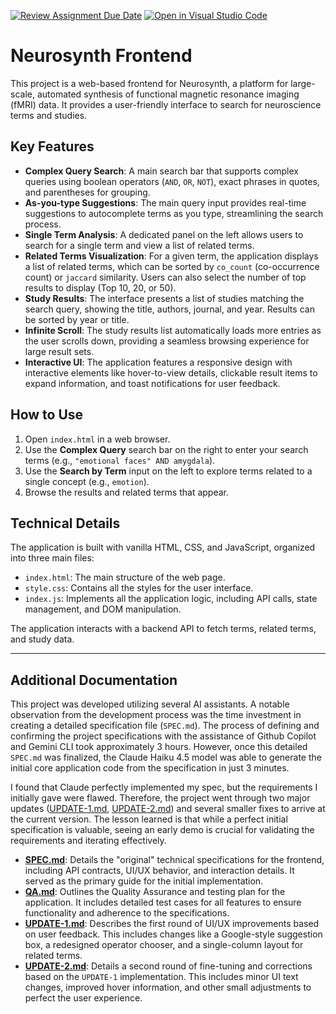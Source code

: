 [![Review Assignment Due Date](https://classroom.github.com/assets/deadline-readme-button-22041afd0340ce965d47ae6ef1cefeee28c7c493a6346c4f15d667ab976d596c.svg)](https://classroom.github.com/a/yOwut1-r)
[![Open in Visual Studio Code](https://classroom.github.com/assets/open-in-vscode-2e0aaae1b6195c2367325f4f02e2d04e9abb55f0b24a779b69b11b9e10269abc.svg)](https://classroom.github.com/online_ide?assignment_repo_id=21246323&assignment_repo_type=AssignmentRepo)

# Neurosynth Frontend

This project is a web-based frontend for Neurosynth, a platform for large-scale, automated synthesis of functional magnetic resonance imaging (fMRI) data. It provides a user-friendly interface to search for neuroscience terms and studies.

## Key Features

*   **Complex Query Search**: A main search bar that supports complex queries using boolean operators (`AND`, `OR`, `NOT`), exact phrases in quotes, and parentheses for grouping.
*   **As-you-type Suggestions**: The main query input provides real-time suggestions to autocomplete terms as you type, streamlining the search process.
*   **Single Term Analysis**: A dedicated panel on the left allows users to search for a single term and view a list of related terms.
*   **Related Terms Visualization**: For a given term, the application displays a list of related terms, which can be sorted by `co_count` (co-occurrence count) or `jaccard` similarity. Users can also select the number of top results to display (Top 10, 20, or 50).
*   **Study Results**: The interface presents a list of studies matching the search query, showing the title, authors, journal, and year. Results can be sorted by year or title.
*   **Infinite Scroll**: The study results list automatically loads more entries as the user scrolls down, providing a seamless browsing experience for large result sets.
*   **Interactive UI**: The application features a responsive design with interactive elements like hover-to-view details, clickable result items to expand information, and toast notifications for user feedback.

## How to Use

1.  Open `index.html` in a web browser.
2.  Use the **Complex Query** search bar on the right to enter your search terms (e.g., `"emotional faces" AND amygdala`).
3.  Use the **Search by Term** input on the left to explore terms related to a single concept (e.g., `emotion`).
4.  Browse the results and related terms that appear.

## Technical Details

The application is built with vanilla HTML, CSS, and JavaScript, organized into three main files:
*   `index.html`: The main structure of the web page.
*   `style.css`: Contains all the styles for the user interface.
*   `index.js`: Implements all the application logic, including API calls, state management, and DOM manipulation.

The application interacts with a backend API to fetch terms, related terms, and study data.

---

## Additional Documentation

This project was developed utilizing several AI assistants. A notable observation from the development process was the time investment in creating a detailed specification file (`SPEC.md`). The process of defining and confirming the project specifications with the assistance of Github Copilot and Gemini CLI took approximately 3 hours. However, once this detailed `SPEC.md` was finalized, the Claude Haiku 4.5 model was able to generate the initial core application code from the specification in just 3 minutes.

I found that Claude perfectly implemented my spec, but the requirements I initially gave were flawed. Therefore, the project went through two major updates ([UPDATE-1.md](UPDATE-1.md), [UPDATE-2.md](UPDATE-2.md)) and several smaller fixes to arrive at the current version. The lesson learned is that while a perfect initial specification is valuable, seeing an early demo is crucial for validating the requirements and iterating effectively.

*   **[SPEC.md](SPEC.md)**: Details the "original" technical specifications for the frontend, including API contracts, UI/UX behavior, and interaction details. It served as the primary guide for the initial implementation.
*   **[QA.md](QA.md)**: Outlines the Quality Assurance and testing plan for the application. It includes detailed test cases for all features to ensure functionality and adherence to the specifications.
*   **[UPDATE-1.md](UPDATE-1.md)**: Describes the first round of UI/UX improvements based on user feedback. This includes changes like a Google-style suggestion box, a redesigned operator chooser, and a single-column layout for related terms.
*   **[UPDATE-2.md](UPDATE-2.md)**: Details a second round of fine-tuning and corrections based on the `UPDATE-1` implementation. This includes minor UI text changes, improved hover information, and other small adjustments to perfect the user experience.